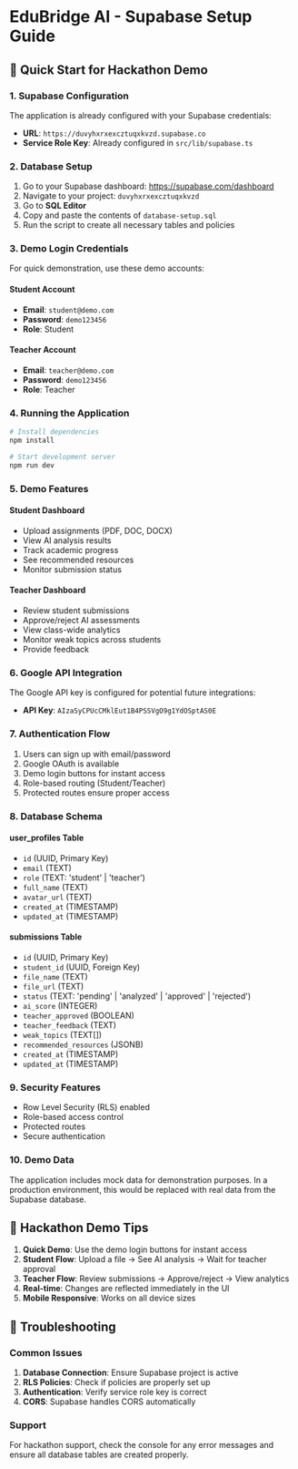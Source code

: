 # EduBridge AI - Supabase Setup Guide

## 🚀 Quick Start for Hackathon Demo

### 1. Supabase Configuration
The application is already configured with your Supabase credentials:
- **URL**: `https://duvyhxrxexcztuqxkvzd.supabase.co`
- **Service Role Key**: Already configured in `src/lib/supabase.ts`

### 2. Database Setup
1. Go to your Supabase dashboard: https://supabase.com/dashboard
2. Navigate to your project: `duvyhxrxexcztuqxkvzd`
3. Go to **SQL Editor**
4. Copy and paste the contents of `database-setup.sql`
5. Run the script to create all necessary tables and policies

### 3. Demo Login Credentials
For quick demonstration, use these demo accounts:

#### Student Account
- **Email**: `student@demo.com`
- **Password**: `demo123456`
- **Role**: Student

#### Teacher Account
- **Email**: `teacher@demo.com`
- **Password**: `demo123456`
- **Role**: Teacher

### 4. Running the Application
```bash
# Install dependencies
npm install

# Start development server
npm run dev
```

### 5. Demo Features

#### Student Dashboard
- Upload assignments (PDF, DOC, DOCX)
- View AI analysis results
- Track academic progress
- See recommended resources
- Monitor submission status

#### Teacher Dashboard
- Review student submissions
- Approve/reject AI assessments
- View class-wide analytics
- Monitor weak topics across students
- Provide feedback

### 6. Google API Integration
The Google API key is configured for potential future integrations:
- **API Key**: `AIzaSyCPUcCMklEut1B4PSSVgO9g1YdOSptAS0E`

### 7. Authentication Flow
1. Users can sign up with email/password
2. Google OAuth is available
3. Demo login buttons for instant access
4. Role-based routing (Student/Teacher)
5. Protected routes ensure proper access

### 8. Database Schema

#### user_profiles Table
- `id` (UUID, Primary Key)
- `email` (TEXT)
- `role` (TEXT: 'student' | 'teacher')
- `full_name` (TEXT)
- `avatar_url` (TEXT)
- `created_at` (TIMESTAMP)
- `updated_at` (TIMESTAMP)

#### submissions Table
- `id` (UUID, Primary Key)
- `student_id` (UUID, Foreign Key)
- `file_name` (TEXT)
- `file_url` (TEXT)
- `status` (TEXT: 'pending' | 'analyzed' | 'approved' | 'rejected')
- `ai_score` (INTEGER)
- `teacher_approved` (BOOLEAN)
- `teacher_feedback` (TEXT)
- `weak_topics` (TEXT[])
- `recommended_resources` (JSONB)
- `created_at` (TIMESTAMP)
- `updated_at` (TIMESTAMP)

### 9. Security Features
- Row Level Security (RLS) enabled
- Role-based access control
- Protected routes
- Secure authentication

### 10. Demo Data
The application includes mock data for demonstration purposes. In a production environment, this would be replaced with real data from the Supabase database.

## 🎯 Hackathon Demo Tips

1. **Quick Demo**: Use the demo login buttons for instant access
2. **Student Flow**: Upload a file → See AI analysis → Wait for teacher approval
3. **Teacher Flow**: Review submissions → Approve/reject → View analytics
4. **Real-time**: Changes are reflected immediately in the UI
5. **Mobile Responsive**: Works on all device sizes

## 🔧 Troubleshooting

### Common Issues
1. **Database Connection**: Ensure Supabase project is active
2. **RLS Policies**: Check if policies are properly set up
3. **Authentication**: Verify service role key is correct
4. **CORS**: Supabase handles CORS automatically

### Support
For hackathon support, check the console for any error messages and ensure all database tables are created properly.
